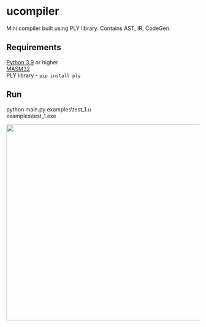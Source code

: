 ucompiler
=========
Mini compiler built using PLY library.
Contains AST, IR, CodeGen.

Requirements
------------
[Python 3.9](https://www.python.org/downloads/) or higher \
[MASM32](https://www.masm32.com/download.htm) \
PLY library - ```pip install ply```

Run
---
python main.py examples\test_1.u\
examples\test_1.exe

<img src="eample.gif" width="512"/>
